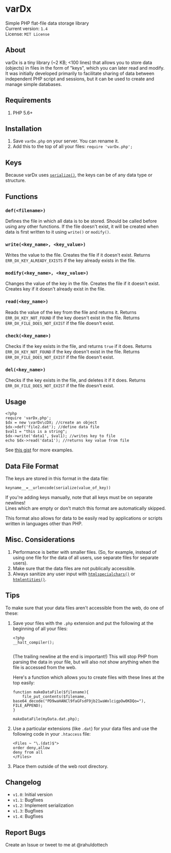 # varDx
Simple PHP flat-file data storage library  
Current version: `1.4`  
License: `MIT License`  

## About
varDx is a tiny library (~2 KB; <100 lines) that allows you to store data (objects) in files in the form of "keys", which you can later read and modify.  
It was initially developed primarily to facilitate sharing of data between independent PHP script and sessions, but it can be used to create and manage simple databases.

## Requirements
1. PHP 5.6+

## Installation
1. Save `varDx.php` on your server. You can rename it.  
2. Add this to the top of all your files: `require 'varDx.php';`

## Keys
Because varDx uses [`serialize()`](https://secure.php.net/manual/en/function.serialize.php), the keys can be of any data type or structure.

## Functions
### `def(<filename>)`
Defines the file in which all data is to be stored. Should be called before using any other functions. If the file doesn't exist, it will be created when data is first written to it using `write()` or `modify()`.

### `write(<key_name>, <key_value>)`
Writes the value to the file. Creates the file if it doesn't exist. Returns `ERR_DX_KEY_ALREADY_EXISTS` if the key already exists in the file.

### `modify(<key_name>, <key_value>)`
Changes the value of the key in the file. Creates the file if it doesn't exist. Creates key if it doesn't already exist in the file.

### `read(<key_name>)`
Reads the value of the key from the file and returns it. Returns `ERR_DX_KEY_NOT_FOUND` if the key doesn't exist in the file. Returns `ERR_DX_FILE_DOES_NOT_EXIST` if the file doesn't exist.

### `check(<key_name>)`
Checks if the key exists in the file, and returns `true` if it does. Returns `ERR_DX_KEY_NOT_FOUND` if the key doesn't exist in the file. Returns `ERR_DX_FILE_DOES_NOT_EXIST` if the file doesn't exist.

### `del(<key_name>)`
Checks if the key exists in the file, and deletes it if it does. Returns `ERR_DX_FILE_DOES_NOT_EXIST` if the file doesn't exist.


## Usage
```
<?php
require 'varDx.php';
$dx = new \varDx\cDX; //create an object
$dx->def('file2.dat'); //define data file
$val1 = "this is a string";
$dx->write('data1', $val1); //writes key to file
echo $dx->read('data1'); //returns key value from file
```
See [this gist](https://gist.github.com/rahuldottech/3ad60944374c6aaf657588787dd0bdcd) for more examples.

## Data File Format
The keys are stored in this format in the data file:
```
keyname__=__urlencode(serialize(value_of_key))
```
If you're adding keys manually, note that all keys must be on separate newlines!  
Lines which are empty or don't match this format are automatically skipped.

This format also allows for data to be easily read by applications or scripts written in languages other than PHP.

## Misc. Considerations
1. Performance is better with smaller files. (So, for example, instead of using one file for the data of all users, use separate files for separate users).
2. Make sure that the data files are not publically accessible.
3. Always sanitize any user input with [`htmlspecialchars()`](https://secure.php.net/manual/en/function.htmlspecialchars.php) or [`htmlentities()`](https://secure.php.net/manual/en/function.htmlentities.php).

## Tips
To make sure that your data files aren't accessible from the web, do one of these:
1. Save your files with the `.php` extension and put the following at the beginning of all your files:
    ```
    <?php
    __halt_compiler();
    
    
    ```
    (The trailing newline at the end is important!) This will stop PHP from parsing the data in your file, but will also not show anything when the file is accessed from the web.  
    
    Here's a function which allows you to create files with these lines at the top easily:
    ```
    function makeDataFile($filename){
	    file_put_contents($filename, base64_decode("PD9waHANCl9faGFsdF9jb21waWxlcigpOw0KDQo="), FILE_APPEND);
    }
    
    makeDataFile(myData.dat.php);
    ```

2. Use a particular extensions (like `.dat`) for your data files and use the following code in your `.htaccess` file:
    ```
    <Files ~ "\.(dat)$">
    order deny,allow
    deny from all
    </Files>
    ```
3. Place them outside of the web root directory.

## Changelog
 - `v1.0`: Initial version
 - `v1.1`: Bugfixes
 - `v1.2`: Implement serialization
 - `v1.3`: Bugfixes
 - `v1.4`: Bugfixes

## Report Bugs
Create an Issue or tweet to me at @rahuldottech

